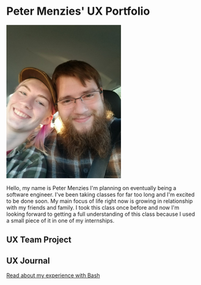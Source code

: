 # Peter Menzies' UX Portfolio

<img src="/assets/peter2.jpg" alt="Photo of Peter the author of this page" height="400" />

Hello, my name is Peter Menzies I'm planning on eventually being a software engineer. I've been taking classes for far too long and I'm excited to be done soon. My main focus of life right now is growing in relationship with my friends and family. I took this class once before and now I'm looking forward to getting a full understanding of this class because I used a small piece of it in one of my internships.

## UX Team Project


## UX Journal

[Read about my experience with Bash](j01/)
